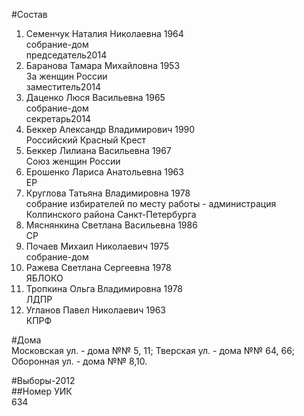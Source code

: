 #Состав  
1. Семенчук Наталия Николаевна 1964  
    собрание-дом  
    председатель2014  
2. Баранова Тамара Михайловна 1953  
    За женщин России  
    заместитель2014  
3. Даценко Люся Васильевна 1965  
    собрание-дом  
    секретарь2014  
4. Беккер Александр Владимирович 1990  
    Российский Красный Крест  
5. Беккер Лилиана Васильевна 1967  
    Союз женщин России  
6. Ерошенко Лариса Анатольевна 1963  
    ЕР  
7. Круглова Татьяна Владимировна 1978  
    собрание избирателей по месту работы - администрация Колпинского района Санкт-Петербурга  
8. Мяснянкина Светлана Васильевна 1986  
    СР  
9. Почаев Михаил Николаевич 1975  
    собрание-дом  
10. Ражева Светлана Сергеевна 1978  
    ЯБЛОКО  
11. Тропкина Ольга Владимировна 1978  
    ЛДПР  
12. Угланов Павел Николаевич 1963  
    КПРФ  

#Дома  
Московская ул. - дома №№ 5, 11; Тверская ул. - дома №№ 64, 66; Оборонная ул. - дома №№ 8,10.  
  
#Выборы-2012  
##Номер УИК  
634  

